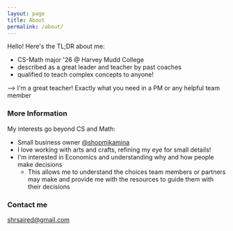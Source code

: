 ```yaml
---
layout: page
title: About
permalink: /about/
---
```


Hello! Here's the TL;DR about me:
- CS-Math major '26 @ Harvey Mudd College
- described as a great leader and teacher by past coaches 
- qualified to teach complex concepts to anyone!

--> I'm a great teacher! Exactly what you need in a PM or any helpful team member

### More Information

My interests go beyond CS and Math:

- Small business owner [@shopmikamina](www.instagram.com/shopmikamina)
- I love working with arts and crafts, refining my eye for small details!
- I'm interested in Economics and understanding why and how people make decisions
  - This allows me to understand the choices team members or partners may make and provide me with the resources to guide them with their decisions


### Contact me

[shrsaired@gmail.com](mailto:shrsaired@gmail.com)
